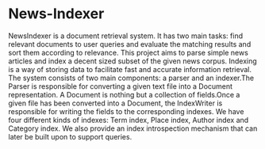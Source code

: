 # News-Indexer
NewsIndexer is a document retrieval system. It has two main tasks: find relevant documents to user queries and evaluate the matching results and sort them according to relevance. This project aims to parse simple news articles and index a decent sized subset of the given news corpus. Indexing is a way of storing data to facilitate fast and accurate information retrieval. The system consists of two main components: a parser and an indexer.The Parser is responsible for converting a given text file into a Document representation. A Document is nothing but a collection of fields.Once a given file has been converted into a Document, the IndexWriter is responsible for writing the fields to the corresponding indexes. We have four different kinds of indexes: Term index, Place index, Author index and Category index. We also provide an index introspection mechanism that can later be built upon to support queries.
